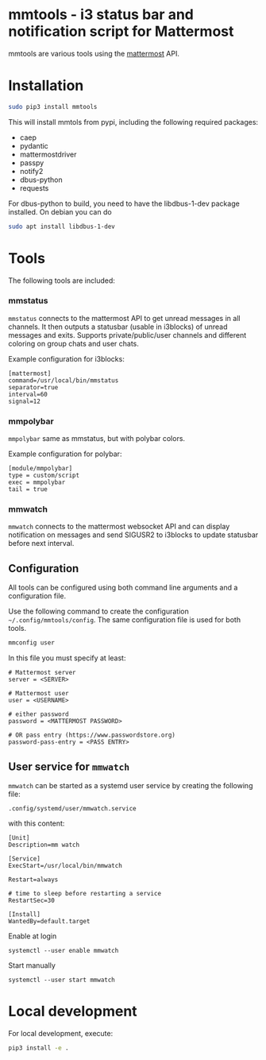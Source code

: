 # mmtools - i3 status bar and notification script for Mattermost

mmtools are various tools using the [mattermost](https://mattermost.org) API.

# Installation

```bash
sudo pip3 install mmtools
```

This will install mmtols from pypi, including the following required packages:

- caep
- pydantic
- mattermostdriver
- passpy
- notify2
- dbus-python
- requests

For dbus-python to build, you need to have the libdbus-1-dev package installed. On debian you can do

```bash
sudo apt install libdbus-1-dev
```

# Tools

The following tools are included:

### mmstatus

`mmstatus` connects to the mattermost API to get unread messages in all channels. It then outputs a statusbar (usable in i3blocks) of unread messages and exits. Supports private/public/user channels and different coloring on group chats and user chats.

Example configuration for i3blocks:

```
[mattermost]
command=/usr/local/bin/mmstatus
separator=true
interval=60
signal=12
```

### mmpolybar

`mmpolybar` same as mmstatus, but with polybar colors.

Example configuration for polybar:

```
[module/mmpolybar]
type = custom/script
exec = mmpolybar
tail = true
```


### mmwatch

`mmwatch` connects to the mattermost websocket API and can display notification on messages and send SIGUSR2 to i3blocks to update statusbar before next interval.


## Configuration

All tools can be configured using both command line arguments and a configuration file.

Use the following command to create the configuration `~/.config/mmtools/config`. The same configuration file is used for both tools.

```bash
mmconfig user
```

In this file you must specify at least:

```
# Mattermost server
server = <SERVER>

# Mattermost user
user = <USERNAME>

# either password
password = <MATTERMOST PASSWORD>

# OR pass entry (https://www.passwordstore.org)
password-pass-entry = <PASS ENTRY>
```

## User service for `mmwatch`

`mmwatch` can be started as a systemd user service by creating the following file:

`.config/systemd/user/mmwatch.service`

with this content:

```
[Unit]
Description=mm watch

[Service]
ExecStart=/usr/local/bin/mmwatch

Restart=always

# time to sleep before restarting a service
RestartSec=30

[Install]
WantedBy=default.target
```

Enable at login

```
systemctl --user enable mmwatch
```

Start manually
```
systemctl --user start mmwatch
```

# Local development

For local development, execute:

```bash
pip3 install -e .
```
